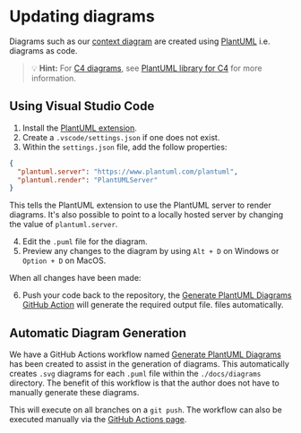 # Updating diagrams

Diagrams such as our [context diagram](/docs/diagrams/context.svg) are created
using [PlantUML](https://plantuml.com/) i.e. diagrams as code.

> 💡 **Hint:** For [C4 diagrams](https://c4model.com/),
> see [PlantUML library for C4](https://github.com/plantuml-stdlib/C4-PlantUML) for more information.

## Using Visual Studio Code

1. Install the [PlantUML extension](https://marketplace.visualstudio.com/items?itemName=jebbs.plantuml).
2. Create a `.vscode/settings.json` if one does not exist.
3. Within the `settings.json` file, add the follow properties:

```json
{
  "plantuml.server": "https://www.plantuml.com/plantuml",
  "plantuml.render": "PlantUMLServer"
}
```

This tells the PlantUML extension to use the PlantUML server to render diagrams. It's also possible to point to a
locally hosted server by changing the value of `plantuml.server`.

4. Edit the `.puml` file for the diagram.
5. Preview any changes to the diagram by using `Alt + D` on Windows or `Option + D` on MacOS.

When all changes have been made:

6. Push your code back to the repository, the [Generate PlantUML Diagrams GitHub Action](#automatic-diagram-generation) will generate the required output file.
   files automatically.

## Automatic Diagram Generation

We have a GitHub Actions workflow named [Generate PlantUML Diagrams](https://github.com/ministryofjustice/hmpps-integration-api/blob/main/.github/workflows/generate-plantuml-diagrams.yml)
has been created to assist in the generation of diagrams. This automatically creates `.svg` diagrams for each `.puml`
file within the `./docs/diagrams` directory. The benefit of this workflow is that the author does not have to manually
generate these diagrams.

This will execute on all branches on a `git push`. The workflow can also be executed manually via the [GitHub Actions page](https://github.com/ministryofjustice/hmpps-integration-api/actions).